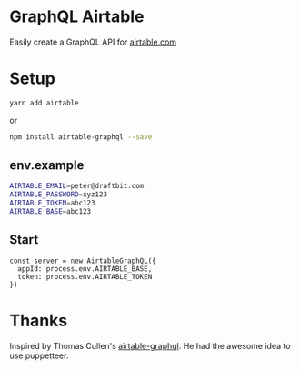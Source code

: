 # GraphQL Airtable

Easily create a GraphQL API for [airtable.com](https://airtable.com)

# Setup

```sh
yarn add airtable
```
or

```sh
npm install airtable-graphql --save
```

## env.example

```sh
AIRTABLE_EMAIL=peter@draftbit.com
AIRTABLE_PASSWORD=xyz123
AIRTABLE_TOKEN=abc123
AIRTABLE_BASE=abc123
```

## Start

```es6
const server = new AirtableGraphQL({
  appId: process.env.AIRTABLE_BASE,
  token: process.env.AIRTABLE_TOKEN
})
```

# Thanks

Inspired by Thomas Cullen's [airtable-graphql](https://github.com/thomascullen/airtable-graphql). He had the awesome idea to use puppetteer.
